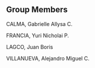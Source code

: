 ## Group Members
CALMA, Gabrielle Allysa C.

FRANCIA, Yuri Nicholai P.

LAGCO, Juan Boris

VILLANUEVA, Alejandro Miguel C.
